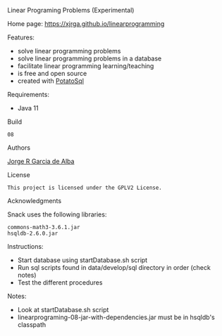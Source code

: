 Linear Programing Problems (Experimental)
    
Home page: https://xjrga.github.io/linearprogramming
    
Features:
   - solve linear programming problems
   - solve linear programming problems in a database
   - facilitate linear programming learning/teaching
   - is free and open source
   - created with [PotatoSql](https://xjrga.github.io/potatosql "PotatoSql")
    
Requirements:
   - Java 11

Build

    08

Authors

[Jorge R Garcia de Alba](https://xjrga.github.io "Jorge R Garcia de Alba")

License

    This project is licensed under the GPLV2 License.

Acknowledgments

Snack uses the following libraries:

    commons-math3-3.6.1.jar
    hsqldb-2.6.0.jar

Instructions:
   - Start database using startDatabase.sh script
   - Run sql scripts found in data/develop/sql directory in order (check notes)
   - Test the different procedures

Notes:
   - Look at startDatabase.sh script
   - linearprograming-08-jar-with-dependencies.jar must be in hsqldb's classpath
    
